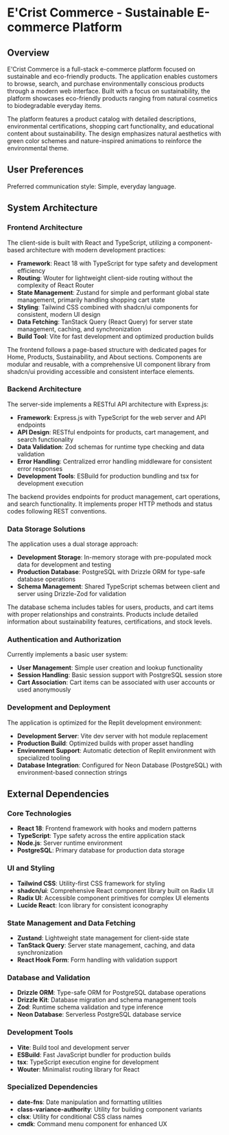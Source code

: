 # E'Crist Commerce - Sustainable E-commerce Platform

## Overview

E'Crist Commerce is a full-stack e-commerce platform focused on sustainable and eco-friendly products. The application enables customers to browse, search, and purchase environmentally conscious products through a modern web interface. Built with a focus on sustainability, the platform showcases eco-friendly products ranging from natural cosmetics to biodegradable everyday items.

The platform features a product catalog with detailed descriptions, environmental certifications, shopping cart functionality, and educational content about sustainability. The design emphasizes natural aesthetics with green color schemes and nature-inspired animations to reinforce the environmental theme.

## User Preferences

Preferred communication style: Simple, everyday language.

## System Architecture

### Frontend Architecture
The client-side is built with React and TypeScript, utilizing a component-based architecture with modern development practices:

- **Framework**: React 18 with TypeScript for type safety and development efficiency
- **Routing**: Wouter for lightweight client-side routing without the complexity of React Router
- **State Management**: Zustand for simple and performant global state management, primarily handling shopping cart state
- **Styling**: Tailwind CSS combined with shadcn/ui components for consistent, modern UI design
- **Data Fetching**: TanStack Query (React Query) for server state management, caching, and synchronization
- **Build Tool**: Vite for fast development and optimized production builds

The frontend follows a page-based structure with dedicated pages for Home, Products, Sustainability, and About sections. Components are modular and reusable, with a comprehensive UI component library from shadcn/ui providing accessible and consistent interface elements.

### Backend Architecture
The server-side implements a RESTful API architecture with Express.js:

- **Framework**: Express.js with TypeScript for the web server and API endpoints
- **API Design**: RESTful endpoints for products, cart management, and search functionality
- **Data Validation**: Zod schemas for runtime type checking and data validation
- **Error Handling**: Centralized error handling middleware for consistent error responses
- **Development Tools**: ESBuild for production bundling and tsx for development execution

The backend provides endpoints for product management, cart operations, and search functionality. It implements proper HTTP methods and status codes following REST conventions.

### Data Storage Solutions
The application uses a dual storage approach:

- **Development Storage**: In-memory storage with pre-populated mock data for development and testing
- **Production Database**: PostgreSQL with Drizzle ORM for type-safe database operations
- **Schema Management**: Shared TypeScript schemas between client and server using Drizzle-Zod for validation

The database schema includes tables for users, products, and cart items with proper relationships and constraints. Products include detailed information about sustainability features, certifications, and stock levels.

### Authentication and Authorization
Currently implements a basic user system:

- **User Management**: Simple user creation and lookup functionality
- **Session Handling**: Basic session support with PostgreSQL session store
- **Cart Association**: Cart items can be associated with user accounts or used anonymously

### Development and Deployment
The application is optimized for the Replit development environment:

- **Development Server**: Vite dev server with hot module replacement
- **Production Build**: Optimized builds with proper asset handling
- **Environment Support**: Automatic detection of Replit environment with specialized tooling
- **Database Integration**: Configured for Neon Database (PostgreSQL) with environment-based connection strings

## External Dependencies

### Core Technologies
- **React 18**: Frontend framework with hooks and modern patterns
- **TypeScript**: Type safety across the entire application stack
- **Node.js**: Server runtime environment
- **PostgreSQL**: Primary database for production data storage

### UI and Styling
- **Tailwind CSS**: Utility-first CSS framework for styling
- **shadcn/ui**: Comprehensive React component library built on Radix UI
- **Radix UI**: Accessible component primitives for complex UI elements
- **Lucide React**: Icon library for consistent iconography

### State Management and Data Fetching
- **Zustand**: Lightweight state management for client-side state
- **TanStack Query**: Server state management, caching, and data synchronization
- **React Hook Form**: Form handling with validation support

### Database and Validation
- **Drizzle ORM**: Type-safe ORM for PostgreSQL database operations
- **Drizzle Kit**: Database migration and schema management tools
- **Zod**: Runtime schema validation and type inference
- **Neon Database**: Serverless PostgreSQL database service

### Development Tools
- **Vite**: Build tool and development server
- **ESBuild**: Fast JavaScript bundler for production builds
- **tsx**: TypeScript execution engine for development
- **Wouter**: Minimalist routing library for React

### Specialized Dependencies
- **date-fns**: Date manipulation and formatting utilities
- **class-variance-authority**: Utility for building component variants
- **clsx**: Utility for conditional CSS class names
- **cmdk**: Command menu component for enhanced UX